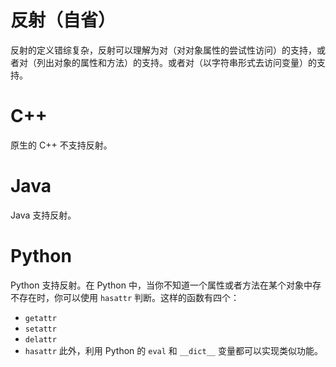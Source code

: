 # 反射（自省）
反射的定义错综复杂，反射可以理解为对（对对象属性的尝试性访问）的支持，或者对（列出对象的属性和方法）的支持。或者对（以字符串形式去访问变量）的支持。

# C++
原生的 C++ 不支持反射。

# Java 
Java 支持反射。

# Python
Python 支持反射。在 Python 中，当你不知道一个属性或者方法在某个对象中存不存在时，你可以使用 `hasattr` 判断。这样的函数有四个：
- `getattr`
- `setattr`
- `delattr`
- `hasattr`
此外，利用 Python 的 `eval` 和 `__dict__` 变量都可以实现类似功能。


